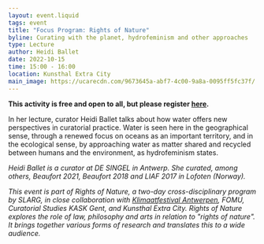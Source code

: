```yaml
---
layout: event.liquid
tags: event
title: "Focus Program: Rights of Nature"
byline: Curating with the planet, hydrofeminism and other approaches
type: Lecture
author: Heidi Ballet
date: 2022-10-15
time: 15:00 - 16:00
location: Kunsthal Extra City
main_image: https://ucarecdn.com/9673645a-abf7-4c00-9a8a-0095ff5fc37f/
---
```

**This activity is free and open to all, but please register [here](https://calendly.com/extra-city/rightsofnature1?month=2022-10).** 

In her lecture, curator Heidi Ballet talks about how water offers new perspectives in curatorial practice. Water is seen here in the geographical sense, through a renewed focus on oceans as an important territory, and in the ecological sense, by approaching water as matter shared and recycled between humans and the environment, as hydrofeminism states.

*Heidi Ballet is a curator at DE SINGEL in Antwerp. She curated, among others, Beaufort 2021, Beaufort 2018 and LIAF 2017 in Lofoten (Norway).*

*This event is part of Rights of Nature, a two-day cross-disciplinary program by SLARG, in close collaboration with [Klimaatfestival Antwerpen](https://www.klimaatfestivalantwerpen.be/nl), FOMU, Curatorial Studies KASK Gent, and Kunsthal Extra City. Rights of Nature explores the role of law, philosophy and arts in relation to "rights of nature". It brings together various forms of research and translates this to a wide audience.*
